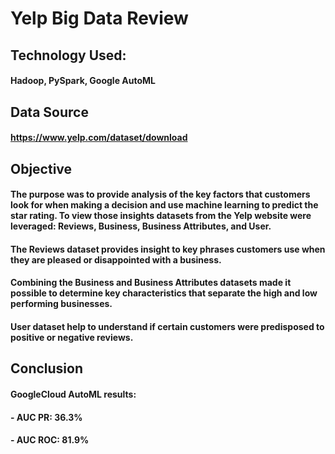 # Yelp Big Data Review

## Technology Used: 
#### Hadoop, PySpark, Google AutoML

## Data Source
#### https://www.yelp.com/dataset/download

## Objective 

#### The purpose was to provide analysis of the key factors that customers look for when making a decision and use machine learning to predict the star rating. To view those insights datasets from the Yelp website were leveraged: Reviews, Business, Business Attributes, and User.

#### The Reviews dataset provides insight to key phrases customers use when they are pleased or disappointed with a business. 

#### Combining the Business and Business Attributes datasets made it possible to determine key characteristics that separate the high and low performing businesses. 

#### User dataset help to understand if certain customers were predisposed to positive or negative reviews. 

## Conclusion
#### GoogleCloud AutoML results: 
#### - AUC PR: 36.3% 
#### - AUC ROC: 81.9%
